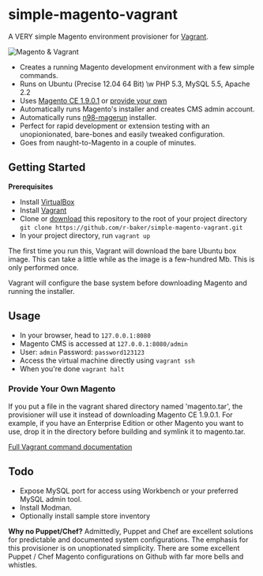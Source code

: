 simple-magento-vagrant
======================

A VERY simple Magento environment provisioner for [Vagrant](http://www.vagrantup.com/).

![Magento & Vagrant](https://cookieflow.files.wordpress.com/2013/07/magento_vagrant.jpg?w=525&h=225)

* Creates a running Magento development environment with a few simple commands.
* Runs on Ubuntu (Precise 12.04 64 Bit) \w PHP 5.3, MySQL 5.5, Apache 2.2
* Uses [Magento CE 1.9.0.1](http://www.magentocommerce.com/download) or [provide your own](#provide-your-own-magento)
* Automatically runs Magento's installer and creates CMS admin account.
* Automatically runs [n98-magerun](https://github.com/netz98/n98-magerun) installer. 
* Perfect for rapid development or extension testing with an unopionionated, bare-bones and easily tweaked configuration.
* Goes from naught-to-Magento in a couple of minutes.

## Getting Started

**Prerequisites**

* Install [VirtualBox](https://www.virtualbox.org/wiki/Downloads)
* Install [Vagrant](http://www.vagrantup.com/)
* Clone or [download](https://github.com/r-baker/simple-magento-vagrant/archive/master.zip) this repository to the root of your project directory `git clone https://github.com/r-baker/simple-magento-vagrant.git`
* In your project directory, run `vagrant up`

The first time you run this, Vagrant will download the bare Ubuntu box image. This can take a little while as the image is a few-hundred Mb. This is only performed once.

Vagrant will configure the base system before downloading Magento and running the installer.

## Usage

* In your browser, head to `127.0.0.1:8080`
* Magento CMS is accessed at `127.0.0.1:8080/admin`
* User: `admin` Password: `password123123`
* Access the virtual machine directly using `vagrant ssh`
* When you're done `vagrant halt`

### Provide Your Own Magento

If you put a file in the vagrant shared directory named 'magento.tar', the provisioner will use it instead of downloading Magento CE 1.9.0.1. For example, if you have an Enterprise Edition or other Magento you want to use, drop it in the directory before building and symlink it to magento.tar.

[Full Vagrant command documentation](http://docs.vagrantup.com/v2/cli/index.html)

## Todo
* Expose MySQL port for access using Workbench or your preferred MySQL admin tool.
* Install Modman.
* Optionally install sample store inventory

**Why no Puppet/Chef?**
Admittedly, Puppet and Chef are excellent solutions for predictable and documented system configurations. The emphasis for this provisioner is on unoptionated simplicity. There are some excellent Puppet / Chef Magento configurations on Github with far more bells and whistles.



